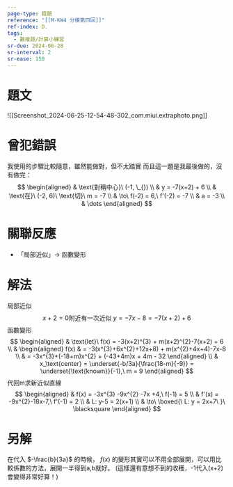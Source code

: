 ```yaml
---
page-type: 錯題
reference: "[[M-KW4 分模第四回]]"
ref-index: D.
tags:
  - 數複題/計算小練習
sr-due: 2024-06-28
sr-interval: 2
sr-ease: 150
---
```

# 題文
![[Screenshot_2024-06-25-12-54-48-302_com.miui.extraphoto.png]]
# 曾犯錯誤
我使用的步驟比較隨意，雖然能做對，但不太踏實
而且這一題是我最後做的，沒有做完：
$$
\begin{aligned}
 & \text{對稱中心}\ (-1, \_{}) \\
 & y = -7(x+2) + 6 \\
 & \text{在}\ (-2, 6)\ \text{切}\ m = -7 \\
 & \to\ f(-2) = 6,\ f'(-2) = -7 \\
 & a = -3 \\
 & \dots
\end{aligned}
$$

# 關聯反應
- 「局部近似」-> 函數變形
# 解法
局部近似
$$
x+2 = 0 \text{附近有一次近似}\ y = -7x-8 = -7(x+2) + 6
$$
函數變形
$$
\begin{aligned}
 & \text{let}\ f(x) = -3(x+2)^{3} + m(x+2)^{2}-7(x+2) + 6 \\
 & \begin{aligned}
f(x)  & = -3(x^{3}+6x^{2}+12x+8) + m(x^{2}+4x+4)-7x-8 \\
 & = -3x^{3}+(-18+m)x^{2} + (-43+4m)x + 4m - 32
\end{aligned} \\
 & x_\text{center} = \underset{-b/3a}{\frac{18-m}{-9}} = \underset{\text{known}}{-1},\ m = 9
\end{aligned}
$$
代回m求新近似直線
$$
\begin{aligned}
 & f(x) = -3x^{3} -9x^{2} -7x +4,\ f(-1) = 5 \\
 & f'(x) = -9x^{2}-18x-7,\ f'(-1) = 2 \\
 & L: y-5 = 2(x+1) \\
 & \to\ \boxed{\ L: y = 2x+7\ }\ \blacksquare
\end{aligned}
$$
# 另解
在代入 $-\frac{b}{3a}$ 的時候， $f(x)$ 的變形其實可以不用全部展開，可以用比較係數的方法，展開一半得到a,b就好。
(這樣還有意想不到的收穫，-1代入(x+2)會變得非常好算！)